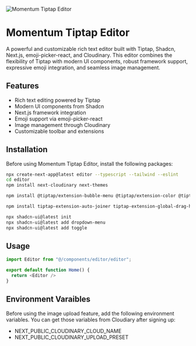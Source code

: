 ![Momentum Tiptap Editor](https://res.cloudinary.com/dpzh9dbnh/image/upload/v1719909574/g1sfir4pvlajk8oqhpie.png)

# Momentum Tiptap Editor

A powerful and customizable rich text editor built with Tiptap, Shadcn, Next.js, emoji-picker-react, and Cloudinary. This editor combines the flexibility of Tiptap with modern UI components, robust framework support, expressive emoji integration, and seamless image management.

## Features

- Rich text editing powered by Tiptap
- Modern UI components from Shadcn
- Next.js framework integration
- Emoji support via emoji-picker-react
- Image management through Cloudinary
- Customizable toolbar and extensions

## Installation

Before using Momentum Tiptap Editor, install the following packages:

```bash
npx create-next-app@latest editor --typescript --tailwind --eslint
cd editor
npm install next-cloudinary next-themes

npm install @tiptap/extension-bubble-menu @tiptap/extension-color @tiptap/extension-image @tiptap/extension-link @tiptap/extension-table @tiptap/extension-table-cell @tiptap/extension-table-header @tiptap/extension-table-row @tiptap/extension-text-align @tiptap/extension-text-style @tiptap/extension-youtube

npm install tiptap-extension-auto-joiner tiptap-extension-global-drag-handle tiptap-extension-resize-image

npx shadcn-ui@latest init
npx shadcn-ui@latest add dropdown-menu
npx shadcn-ui@latest add toggle
```

## Usage

```javascript
import Editor from "@/components/editor/editor";

export default function Home() {
  return <Editor />
}
```

## Environment Varaibles

Before using the image upload feature, add the following environment variables. You can get those variables from Cloudiary after signing up:

- NEXT_PUBLIC_CLOUDINARY_CLOUD_NAME
- NEXT_PUBLIC_CLOUDINARY_UPLOAD_PRESET
